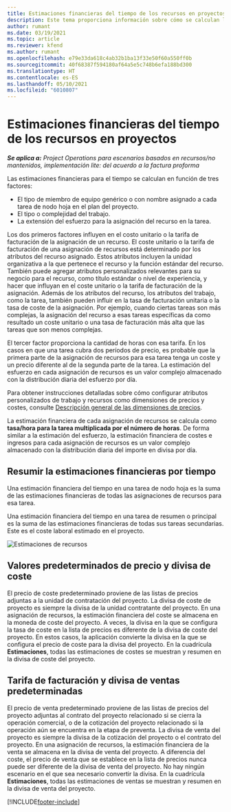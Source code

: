 ```yaml
---
title: Estimaciones financieras del tiempo de los recursos en proyectos
description: Este tema proporciona información sobre cómo se calculan las estimaciones financieras para el tiempo.
author: rumant
ms.date: 03/19/2021
ms.topic: article
ms.reviewer: kfend
ms.author: rumant
ms.openlocfilehash: e79e33da618c4ab32b1ba13f33e50f60a550ff0b
ms.sourcegitcommit: 40f68387f594180af64a5e5c748b6efa188bd300
ms.translationtype: HT
ms.contentlocale: es-ES
ms.lasthandoff: 05/10/2021
ms.locfileid: "6010807"
---
```

# <a name="financial-estimates-for-resource-time-on-projects"></a>Estimaciones financieras del tiempo de los recursos en proyectos

_**Se aplica a:** Project Operations para escenarios basados en recursos/no mantenidos, implementación lite: del acuerdo a la factura proforma_

Las estimaciones financieras para el tiempo se calculan en función de tres factores: 

- El tipo de miembro de equipo genérico o con nombre asignado a cada tarea de nodo hoja en el plan del proyecto. 
- El tipo o complejidad del trabajo.
- La extensión del esfuerzo para la asignación del recurso en la tarea. 

Los dos primeros factores influyen en el costo unitario o la tarifa de facturación de la asignación de un recurso. El coste unitario o la tarifa de facturación de una asignación de recursos está determinado por los atributos del recurso asignado. Estos atributos incluyen la unidad organizativa a la que pertenece el recurso y la función estándar del recurso. También puede agregar atributos personalizados relevantes para su negocio para el recurso, como título estándar o nivel de experiencia, y hacer que influyan en el coste unitario o la tarifa de facturación de la asignación.
Además de los atributos del recurso, los atributos del trabajo, como la tarea, también pueden influir en la tasa de facturación unitaria o la tasa de coste de la asignación. Por ejemplo, cuando ciertas tareas son más complejas, la asignación del recurso a esas tareas específicas da como resultado un coste unitario o una tasa de facturación más alta que las tareas que son menos complejas.   

El tercer factor proporciona la cantidad de horas con esa tarifa. En los casos en que una tarea cubra dos períodos de precio, es probable que la primera parte de la asignación de recursos para esa tarea tenga un coste y un precio diferente al de la segunda parte de la tarea. La estimación del esfuerzo en cada asignación de recursos es un valor complejo almacenado con la distribución diaria del esfuerzo por día.

Para obtener instrucciones detalladas sobre cómo configurar atributos personalizados de trabajo y recursos como dimensiones de precios y costes, consulte [Descripción general de las dimensiones de precios](../pricing-costing/pricing-dimensions-overview.md).

La estimación financiera de cada asignación de recursos se calcula como **tasa/hora para la tarea multiplicada por el número de horas**.  De forma similar a la estimación del esfuerzo, la estimación financiera de costes e ingresos para cada asignación de recursos es un valor complejo almacenado con la distribución diaria del importe en divisa por día. 

## <a name="summarizing-financial-estimates-for-time"></a>Resumir la estimaciones financieras por tiempo
Una estimación financiera del tiempo en una tarea de nodo hoja es la suma de las estimaciones financieras de todas las asignaciones de recursos para esa tarea.

Una estimación financiera del tiempo en una tarea de resumen o principal es la suma de las estimaciones financieras de todas sus tareas secundarias. Este es el coste laboral estimado en el proyecto. 

![Estimaciones de recursos](./media/navigation12.png)

## <a name="default-cost-price-and-cost-currency"></a>Valores predeterminados de precio y divisa de coste

El precio de coste predeterminado proviene de las listas de precios adjuntas a la unidad de contratación del proyecto. La divisa de coste de proyecto es siempre la divisa de la unidad contratante del proyecto. En una asignación de recursos, la estimación financiera del coste se almacena en la moneda de coste del proyecto. A veces, la divisa en la que se configura la tasa de coste en la lista de precios es diferente de la divisa de coste del proyecto. En estos casos, la aplicación convierte la divisa en la que se configura el precio de coste para la divisa del proyecto. En la cuadrícula **Estimaciones**, todas las estimaciones de costes se muestran y resumen en la divisa de coste del proyecto. 

## <a name="default-bill-rate-and-sales-currency"></a>Tarifa de facturación y divisa de ventas predeterminadas

El precio de venta predeterminado proviene de las listas de precios del proyecto adjuntas al contrato del proyecto relacionado si se cierra la operación comercial, o de la cotización del proyecto relacionado si la operación aún se encuentra en la etapa de preventa. La divisa de venta del proyecto es siempre la divisa de la cotización del proyecto o el contrato del proyecto. En una asignación de recursos, la estimación financiera de la venta se almacena en la divisa de venta del proyecto. A diferencia del coste, el precio de venta que se establece en la lista de precios nunca puede ser diferente de la divisa de venta del proyecto. No hay ningún escenario en el que sea necesario convertir la divisa. En la cuadrícula **Estimaciones**, todas las estimaciones de ventas se muestran y resumen en la divisa de venta del proyecto. 

[!INCLUDE[footer-include](../includes/footer-banner.md)]
